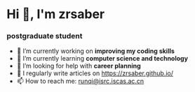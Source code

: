 # Hi 👋, I'm zrsaber

### postgraduate student

- 🔭 I’m currently working on **improving my coding skills**
- 🌱 I’m currently learning **computer science and technology**
- 🤝 I’m looking for help with **career planning**
- 📝 I regularly write articles on https://zrsaber.github.io/
- 📫 How to reach me: [runqi@isrc.iscas.ac.cn](mailto:runqi@isrc.iscas.ac.cn)
